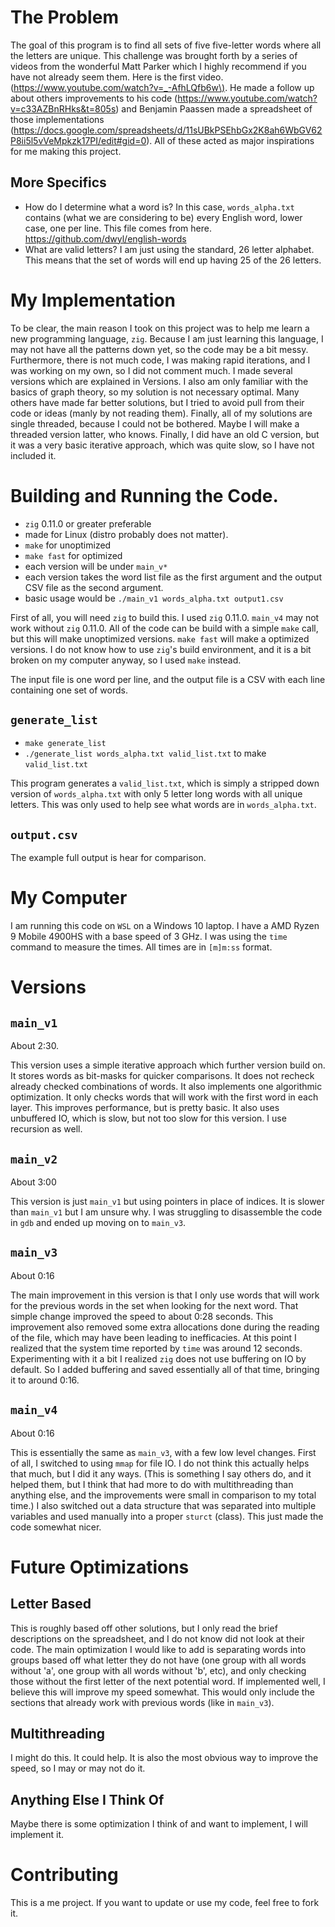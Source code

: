 # The Problem
The goal of this program is to find all sets of five five-letter words where all
the letters are unique. This challenge was brought forth by a series of videos from
the wonderful Matt Parker which I highly recommend if you have not already seem
them. Here is the first video. \(<https://www.youtube.com/watch?v=_-AfhLQfb6w\)>.
He made a follow up about others improvements to his code \(<https://www.youtube.com/watch?v=c33AZBnRHks&t=805s>\)
and Benjamin Paassen made a spreadsheet of those implementations
\(<https://docs.google.com/spreadsheets/d/11sUBkPSEhbGx2K8ah6WbGV62P8ii5l5vVeMpkzk17PI/edit#gid=0>\).
All of these acted as major inspirations for me making this project.

## More Specifics
- How do I determine what a word is? In this case, `words_alpha.txt` contains
(what we are considering to be) every English word, lower case, one per line.
This file comes from here. <https://github.com/dwyl/english-words>
- What are valid letters? I am just using the standard, 26 letter alphabet. This
means that the set of words will end up having 25 of the 26 letters.

# My Implementation
To be clear, the main reason I took on this project was to help me learn a new
programming language, `zig`. Because I am just learning this language, I may not
have all the patterns down yet, so the code may be a bit messy. Furthermore,
there is not much code, I was making rapid iterations, and I was working on my
own, so I did not comment much. I made several versions which are explained in
Versions. I also am only familiar with the basics of graph theory,
so my solution is not necessary optimal. Many others have made far better
solutions, but I tried to avoid pull from their code or ideas (manly by not
reading them). Finally, all of my solutions are single threaded, because I could
not be bothered. Maybe I will make a threaded version latter, who knows. Finally,
I did have an old C version, but it was a very basic iterative approach,
which was quite slow, so I have not included it.

# Building and Running the Code.
- `zig` 0.11.0 or greater preferable
- made for Linux (distro probably does not matter).
- `make` for unoptimized
- `make fast` for optimized
- each version will be under `main_v*`
- each version takes the word list file as the first argument and the output
CSV file as the second argument.
- basic usage would be `./main_v1 words_alpha.txt output1.csv`

First of all, you will need `zig` to build this. I used `zig` 0.11.0. `main_v4`
may not work without `zig` 0.11.0. All of the code can be build with a simple
`make` call, but this will make unoptimized versions. `make fast` will make a
optimized versions. I do not know how to use `zig`'s build environment, and it is
a bit broken on my computer anyway, so I used `make` instead.

The input file is one word per line, and the output file is a CSV with each line
containing one set of words.

## `generate_list`
- `make generate_list`
- `./generate_list words_alpha.txt valid_list.txt` to make `valid_list.txt`

This program generates a `valid_list.txt`, which is simply a stripped down
version of `words_alpha.txt` with only 5 letter long words with all unique
letters. This was only used to help see what words are in `words_alpha.txt`.

## `output.csv`
The example full output is hear for comparison.

# My Computer
I am running this code on `WSL` on a Windows 10 laptop. I have a AMD Ryzen 9
Mobile 4900HS with a base speed of 3 GHz. I was using the `time` command to
measure the times. All times are in `[m]m:ss` format.

# Versions
## `main_v1`
About 2:30.

This version uses a simple iterative approach which further version build on.
It stores words as bit-masks for quicker comparisons. It does not recheck
already checked combinations of words. It also implements one algorithmic
optimization. It only checks words that will work with the first word in each
layer. This improves performance, but is pretty basic. It also uses unbuffered
IO, which is slow, but not too slow for this version. I use recursion as well.

## `main_v2`
About 3:00

This version is just `main_v1` but using pointers in place of indices. It is
slower than `main_v1` but I am unsure why. I was struggling to disassemble the
code in `gdb` and ended up moving on to `main_v3`.

## `main_v3`
About 0:16

The main improvement in this version is that I only use words that will work
for the previous words in the set when looking for the next word. That simple
change improved the speed to about 0:28 seconds. This improvement also removed
some extra allocations done during the reading of the file, which may have been
leading to inefficacies. At this point I realized that the system time reported
by `time` was around 12 seconds. Experimenting with it a bit I realized `zig`
does not use buffering on IO by default. So I added buffering and saved
essentially all of that time, bringing it to around 0:16.

## `main_v4`
About 0:16

This is essentially the same as `main_v3`, with a few low level changes. First
of all, I switched to using `mmap` for file IO. I do not think this actually
helps that much, but I did it any ways. (This is something I say others do, and
it helped them, but I think that had more to do with multithreading than anything
else, and the improvements were small in comparison to my total time.) I also
switched out a data structure that was separated into multiple variables and
used manually into a proper `sturct` (class). This just made the code somewhat
nicer.

# Future Optimizations
## Letter Based
This is roughly based off other solutions, but I only read the brief descriptions
on the spreadsheet, and I do not know did not look at their code.
The main optimization I would like to add is separating words into groups based
off what letter they do not have (one group with all words without 'a',
one group with all words without 'b', etc), and only checking those without the
first letter of the next potential word. If implemented well, I believe this
will improve my speed somewhat. This would only include the sections that
already work with previous words (like in `main_v3`).

## Multithreading
I might do this. It could help. It is also the most obvious way to improve the
speed, so I may or may not do it.

## Anything Else I Think Of
Maybe there is some optimization I think of and want to implement, I will
implement it.


# Contributing
This is a me project. If you want to update or use my code, feel free to fork it.
